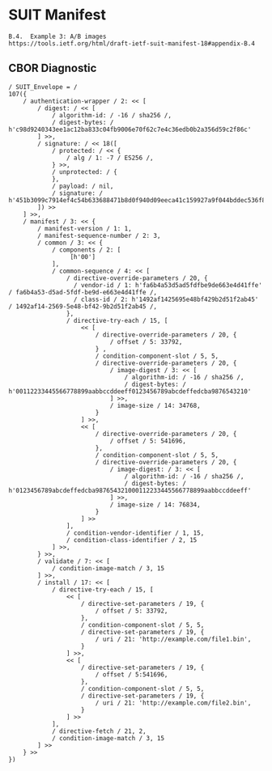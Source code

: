 <!--
 Copyright (c) 2020 SECOM CO., LTD. All Rights reserved.

 SPDX-License-Identifier: BSD-2-Clause
-->

# SUIT Manifest
    B.4.  Example 3: A/B images
    https://tools.ietf.org/html/draft-ietf-suit-manifest-18#appendix-B.4


## CBOR Diagnostic
    / SUIT_Envelope = /
    107({
        / authentication-wrapper / 2: << [
            / digest: / << [
                / algorithm-id: / -16 / sha256 /,
                / digest-bytes: / h'c98d9240343ee1ac12ba833c04fb9006e70f62c7e4c36edb0b2a356d59c2f86c'
            ] >>,
            / signature: / << 18([
                / protected: / << {
                    / alg / 1: -7 / ES256 /,
                } >>,
                / unprotected: / {
                },
                / payload: / nil,
                / signature: / h'451b3099c7914ef4c54b633688471b8d0f940d09eeca41c159927a9f044bddec536f83da5f1b1047bc415be013d71524ad82e4ac792a61f93dbdc875a7a6adeb'
            ]) >>
        ] >>,
        / manifest / 3: << {
            / manifest-version / 1: 1,
            / manifest-sequence-number / 2: 3,
            / common / 3: << {
                / components / 2: [
                     [h'00']
                ],
                / common-sequence / 4: << [
                    / directive-override-parameters / 20, {
                      / vendor-id / 1: h'fa6b4a53d5ad5fdfbe9de663e4d41ffe' / fa6b4a53-d5ad-5fdf-be9d-e663e4d41ffe /,
                      / class-id / 2: h'1492af1425695e48bf429b2d51f2ab45' / 1492af14-2569-5e48-bf42-9b2d51f2ab45 /,
                    },
                    / directive-try-each / 15, [
                        << [
                            / directive-override-parameters / 20, {
                                / offset / 5: 33792,
                            } ,
                            / condition-component-slot / 5, 5,
                            / directive-override-parameters / 20, {
                                / image-digest / 3: << [
                                    / algorithm-id: / -16 / sha256 /,
                                    / digest-bytes: / h'00112233445566778899aabbccddeeff0123456789abcdeffedcba9876543210'
                                ] >>,
                                / image-size / 14: 34768,
                            }
                        ] >>,
                        << [
                            / directive-override-parameters / 20, {
                                / offset / 5: 541696,
                            },
                            / condition-component-slot / 5, 5,
                            / directive-override-parameters / 20, {
                                / image-digest: / 3: << [
                                    / algorithm-id: / -16 / sha256 /,
                                    / digest-bytes: / h'0123456789abcdeffedcba987654321000112233445566778899aabbccddeeff'
                                ] >>,
                                / image-size / 14: 76834,
                            }
                        ] >>
                    ],
                    / condition-vendor-identifier / 1, 15,
                    / condition-class-identifier / 2, 15
                ] >>,
            } >>,
            / validate / 7: << [
                / condition-image-match / 3, 15
            ] >>,
            / install / 17: << [
                / directive-try-each / 15, [
                    << [
                        / directive-set-parameters / 19, {
                            / offset / 5: 33792,
                        },
                        / condition-component-slot / 5, 5,
                        / directive-set-parameters / 19, {
                            / uri / 21: 'http://example.com/file1.bin',
                        }
                    ] >>,
                    << [
                        / directive-set-parameters / 19, {
                            / offset / 5:541696,
                        },
                        / condition-component-slot / 5, 5,
                        / directive-set-parameters / 19, {
                            / uri / 21: 'http://example.com/file2.bin',
                        }
                    ] >>
                ],
                / directive-fetch / 21, 2,
                / condition-image-match / 3, 15
            ] >>
        } >>
    })
